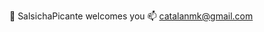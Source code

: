 👋 SalsichaPicante welcomes you
📫 catalanmk@gmail.com

<!---
SalsichaPicante/SalsichaPicante is a ✨ special ✨ repository because its `README.md` (this file) appears on your GitHub profile.
You can click the Preview link to take a look at your changes.
--->
